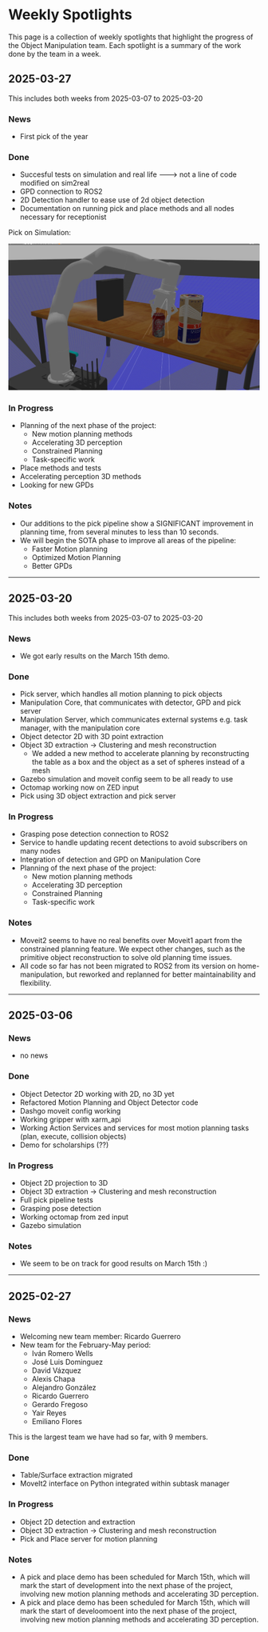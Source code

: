 # Weekly Spotlights

This page is a collection of weekly spotlights that highlight the progress of the Object Manipulation team. Each spotlight is a summary of the work done by the team in a week.

## 2025-03-27
This includes both weeks from 2025-03-07 to 2025-03-20

### News
- First pick of the year

### Done
- Succesful tests on simulation and real life ---> not a line of code modified on sim2real
- GPD connection to ROS2
- 2D Detection handler to ease use of 2d object detection
- Documentation on running pick and place methods and all nodes necessary for receptionist

Pick on Simulation:

![image](../../assets/development/manipulation/spotlights/spotlight_2025_03_27_pick.jpg)

### In Progress
- Planning of the next phase of the project:
    - New motion planning methods
    - Accelerating 3D perception
    - Constrained Planning
    - Task-specific work
- Place methods and tests 
- Accelerating perception 3D methods
- Looking for new GPDs

### Notes
- Our additions to the pick pipeline show a SIGNIFICANT improvement in planning time, from several minutes to less than 10 seconds. 
- We will begin the SOTA phase to improve all areas of the pipeline:
    - Faster Motion planning
    - Optimized Motion Planning
    - Better GPDs

---

## 2025-03-20
This includes both weeks from 2025-03-07 to 2025-03-20

### News
- We got early results on the March 15th demo. 

### Done
- Pick server, which handles all motion planning to pick objects
- Manipulation Core, that communicates with detector, GPD and pick server
- Manipulation Server, which communicates external systems e.g. task manager, with the manipulation core
- Object detector 2D with 3D point extraction
- Object 3D extraction -> Clustering and mesh reconstruction
    - We added a new method to accelerate planning by reconstructing the table as a box and the object as a set of spheres instead of a mesh
- Gazebo simulation and moveit config seem to be all ready to use
- Octomap working now on ZED input
- Pick using 3D object extraction and pick server
 
### In Progress
- Grasping pose detection connection to ROS2
- Service to handle updating recent detections to avoid subscribers on many nodes
- Integration of detection and GPD on Manipulation Core
- Planning of the next phase of the project:
    - New motion planning methods
    - Accelerating 3D perception
    - Constrained Planning
    - Task-specific work 

### Notes
- Moveit2 seems to have no real benefits over Moveit1 apart from the constrained planning feature. We expect other changes, such as the primitive object reconstruction to solve old planning time issues.
- All code so far has not been migrated to ROS2 from its version on home-manipulation, but reworked and replanned for better maintainability and flexibility.

---

## 2025-03-06

### News
- no news

### Done
- Object Detector 2D working with 2D, no 3D yet
- Refactored Motion Planning and Object Detector code
- Dashgo moveit config working
- Working gripper with xarm_api
- Working Action Services and services for most motion planning tasks (plan, execute, collision objects)
- Demo for scholarships (??)
 
### In Progress
- Object 2D projection to 3D
- Object 3D extraction -> Clustering and mesh reconstruction
- Full pick pipeline tests
- Grasping pose detection
- Working octomap from zed input
- Gazebo simulation 

### Notes
- We seem to be on track for good results on March 15th :)

---

## 2025-02-27

### News
- Welcoming new team member: Ricardo Guerrero
- New team for the February-May period:
    * Iván Romero Wells
    * José Luis Dominguez
    * David Vázquez
    * Alexis Chapa
    * Alejandro González
    * Ricardo Guerrero
    * Gerardo Fregoso
    * Yair Reyes
    * Emiliano Flores

This is the largest team we have had so far, with 9 members.

### Done
- Table/Surface extraction migrated
- MoveIt2 interface on Python integrated within subtask manager
### In Progress
- Object 2D detection and extraction
- Object 3D extraction -> Clustering and mesh reconstruction
- Pick and Place server for motion planning

### Notes
- A pick and place demo has been scheduled for March 15th, which will mark the start of development into the next phase of the project, involving new motion planning methods and accelerating 3D perception.
- A pick and place demo has been scheduled for March 15th, which will mark the start of develoomoent into the next phase of the project, involving new motion planning methods and accelerating 3D perception.
